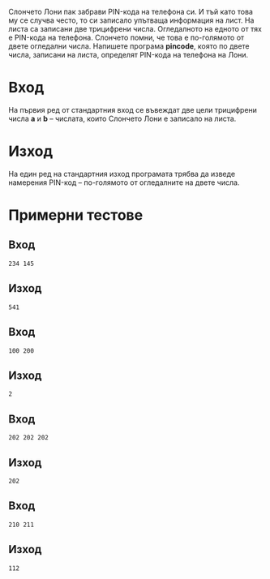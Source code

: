 Слончето Лони пак забрави PIN-кода на телефона си. И тъй като това му се случва често, то си записало упътваща информация на лист. На листа са записани две трицифрени числа. Огледалното на едното от тях е PIN-кода на телефона. Слончето помни, че това е по-голямото от двете огледални числа.
Напишете програма **pincode**, която по двете числа, записани на листа, определят PIN-кода на телефона на Лони.

# Вход
На първия ред от стандартния вход се въвеждат две цели трицифрени числа **a** и **b** – числата, които Слончето Лони е записало на листа.

# Изход
На един ред на стандартния изход програмата трябва да изведе намерения PIN-код – по-голямото от огледалните на двете числа.


# Примерни тестове
## Вход
```
234 145
```
## Изход
```
541
```
## Вход
```
100 200
```
## Изход
```
2
```
## Вход
```
202 202	202
```
## Изход
```
202
```
## Вход
```
210 211
```
## Изход
```
112
```
